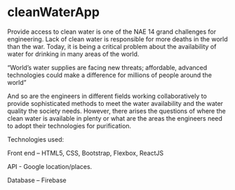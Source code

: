 # cleanWaterApp


Provide access to clean water is one of the NAE 14 grand challenges for engineering. Lack of clean water is responsible for more deaths in the world than the war. Today, it is being a critical problem about the availability of water for drinking in many areas of the world.

“World’s water supplies are facing new threats; affordable, advanced technologies could make a difference for millions of people around the world”

And so are the engineers in different fields working collaboratively to provide sophisticated methods to meet the water availability and the water quality the society needs. However, there arises the questions of where the clean water is available in plenty or what are the areas the engineers need to adopt their technologies for purification.

Technologies used:

  Front end – HTML5, CSS, Bootstrap, Flexbox, ReactJS
  
  API - Google location/places.

  Database – Firebase

